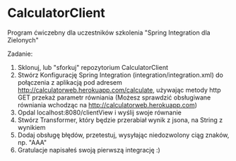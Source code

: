 # CalculatorClient
Program ćwiczebny dla uczestników szkolenia "Spring Integration dla Zielonych"

Zadanie:

1. Sklonuj, lub "sforkuj" repozytorium CalculatorClient
2. Stwórz Konfigurację Spring Integration (integration/integration.xml) do połączenia 
z aplikacją pod adresem http://calculatorweb.herokuapp.com/calculate, używając metody http GET przekaż parametr równiania
(Możesz sprawdzić obsługiwane równiania wchodząc na http://calculatorweb.herokuapp.com)
3. Opdal localhost:8080/clientView i wyślij swoje równanie
4. Stwórz Transformer, który będzie przerabiał wynik z jsona, na String z wynikiem
5. Dodaj obsługę błędów, przetestuj, wysyłając niedozwolony ciąg znaków, np. "AAA"
6. Gratulacje napisałeś swoją pierwszą integrację :)